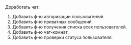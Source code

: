 Доработать чат:
1. Добавить ф-ю авторизации пользователей.
2. Добавить ф-ю приватных сообщений.
3. Добавить ф-ю получения списка всех пользователей.
4. Добавить ф-ю чат-комнат.
5. Добавить ф-ю проверки статуса пользователя.
